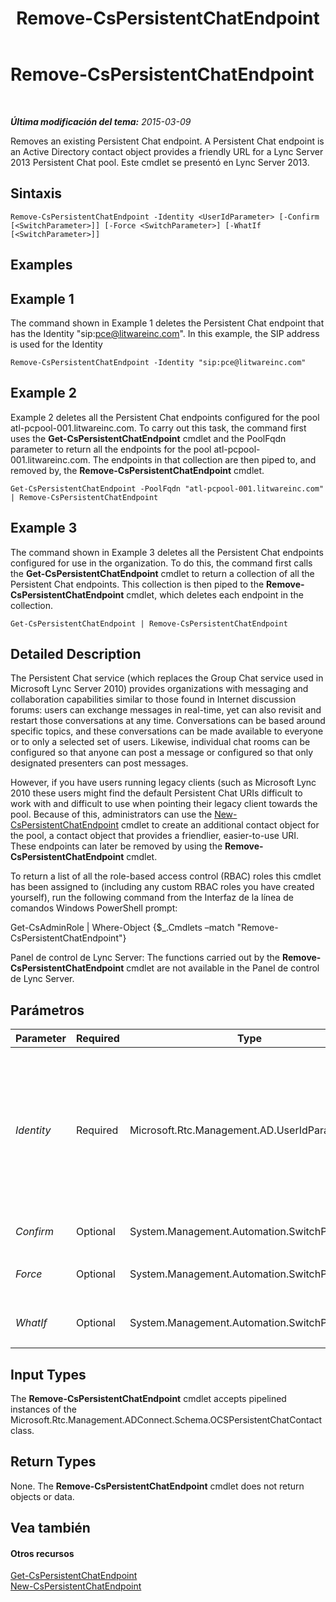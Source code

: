 ﻿---
title: Remove-CsPersistentChatEndpoint
TOCTitle: Remove-CsPersistentChatEndpoint
ms:assetid: 0211850c-b4e7-4bb2-9a82-bfbfbd7de7b7
ms:mtpsurl: https://technet.microsoft.com/es-es/library/JJ204626(v=OCS.15)
ms:contentKeyID: 48274240
ms.date: 01/07/2017
mtps_version: v=OCS.15
ms.translationtype: HT
---

# Remove-CsPersistentChatEndpoint

 

_**Última modificación del tema:** 2015-03-09_

Removes an existing Persistent Chat endpoint. A Persistent Chat endpoint is an Active Directory contact object provides a friendly URL for a Lync Server 2013 Persistent Chat pool. Este cmdlet se presentó en Lync Server 2013.

## Sintaxis

    Remove-CsPersistentChatEndpoint -Identity <UserIdParameter> [-Confirm [<SwitchParameter>]] [-Force <SwitchParameter>] [-WhatIf [<SwitchParameter>]]

## Examples

## Example 1

The command shown in Example 1 deletes the Persistent Chat endpoint that has the Identity "sip:pce@litwareinc.com". In this example, the SIP address is used for the Identity

    Remove-CsPersistentChatEndpoint -Identity "sip:pce@litwareinc.com"

## Example 2

Example 2 deletes all the Persistent Chat endpoints configured for the pool atl-pcpool-001.litwareinc.com. To carry out this task, the command first uses the **Get-CsPersistentChatEndpoint** cmdlet and the PoolFqdn parameter to return all the endpoints for the pool atl-pcpool-001.litwareinc.com. The endpoints in that collection are then piped to, and removed by, the **Remove-CsPersistentChatEndpoint** cmdlet.

    Get-CsPersistentChatEndpoint -PoolFqdn "atl-pcpool-001.litwareinc.com" | Remove-CsPersistentChatEndpoint

## Example 3

The command shown in Example 3 deletes all the Persistent Chat endpoints configured for use in the organization. To do this, the command first calls the **Get-CsPersistentChatEndpoint** cmdlet to return a collection of all the Persistent Chat endpoints. This collection is then piped to the **Remove-CsPersistentChatEndpoint** cmdlet, which deletes each endpoint in the collection.

    Get-CsPersistentChatEndpoint | Remove-CsPersistentChatEndpoint

## Detailed Description

The Persistent Chat service (which replaces the Group Chat service used in Microsoft Lync Server 2010) provides organizations with messaging and collaboration capabilities similar to those found in Internet discussion forums: users can exchange messages in real-time, yet can also revisit and restart those conversations at any time. Conversations can be based around specific topics, and these conversations can be made available to everyone or to only a selected set of users. Likewise, individual chat rooms can be configured so that anyone can post a message or configured so that only designated presenters can post messages.

However, if you have users running legacy clients (such as Microsoft Lync 2010 these users might find the default Persistent Chat URIs difficult to work with and difficult to use when pointing their legacy client towards the pool. Because of this, administrators can use the [New-CsPersistentChatEndpoint](new-cspersistentchatendpoint.md) cmdlet to create an additional contact object for the pool, a contact object that provides a friendlier, easier-to-use URI. These endpoints can later be removed by using the **Remove-CsPersistentChatEndpoint** cmdlet.

To return a list of all the role-based access control (RBAC) roles this cmdlet has been assigned to (including any custom RBAC roles you have created yourself), run the following command from the Interfaz de la línea de comandos Windows PowerShell prompt:

Get-CsAdminRole | Where-Object {$\_.Cmdlets –match "Remove-CsPersistentChatEndpoint"}

Panel de control de Lync Server: The functions carried out by the **Remove-CsPersistentChatEndpoint** cmdlet are not available in the Panel de control de Lync Server.

## Parámetros


<table>
<colgroup>
<col style="width: 25%" />
<col style="width: 25%" />
<col style="width: 25%" />
<col style="width: 25%" />
</colgroup>
<thead>
<tr class="header">
<th>Parameter</th>
<th>Required</th>
<th>Type</th>
<th>Description</th>
</tr>
</thead>
<tbody>
<tr class="odd">
<td><p><em>Identity</em></p></td>
<td><p>Required</p></td>
<td><p>Microsoft.Rtc.Management.AD.UserIdParameter</p></td>
<td><p>Unique identifier for the Persistent Chat endpoint to be removed. Endpoint Identities are typically specified using the endpoint's SIP address or display name; for example:</p>
<p>-Identity &quot;sip:pcEndpoint1@litwareinc.com&quot;</p>
<p>However, you can also use the full Identity of the endpoint; for example:</p>
<p>-Identity &quot;CN={33e5014b-dcba-46b5-9bf7-48f4d5fca69d}, CN=Application Contacts,CN=RTC Service,CN=Services,CN=Configuration,DC=litwareinc,DC=com&quot;</p></td>
</tr>
<tr class="even">
<td><p><em>Confirm</em></p></td>
<td><p>Optional</p></td>
<td><p>System.Management.Automation.SwitchParameter</p></td>
<td><p>Prompts you for confirmation before executing the command.</p></td>
</tr>
<tr class="odd">
<td><p><em>Force</em></p></td>
<td><p>Optional</p></td>
<td><p>System.Management.Automation.SwitchParameter</p></td>
<td><p>Suppresses the display of any non-fatal error message that might occur when running the command</p></td>
</tr>
<tr class="even">
<td><p><em>WhatIf</em></p></td>
<td><p>Optional</p></td>
<td><p>System.Management.Automation.SwitchParameter</p></td>
<td><p>Describes what would happen if you executed the command without actually executing the command.</p></td>
</tr>
</tbody>
</table>


## Input Types

The **Remove-CsPersistentChatEndpoint** cmdlet accepts pipelined instances of the Microsoft.Rtc.Management.ADConnect.Schema.OCSPersistentChatContact class.

## Return Types

None. The **Remove-CsPersistentChatEndpoint** cmdlet does not return objects or data.

## Vea también

#### Otros recursos

[Get-CsPersistentChatEndpoint](get-cspersistentchatendpoint.md)  
[New-CsPersistentChatEndpoint](new-cspersistentchatendpoint.md)

